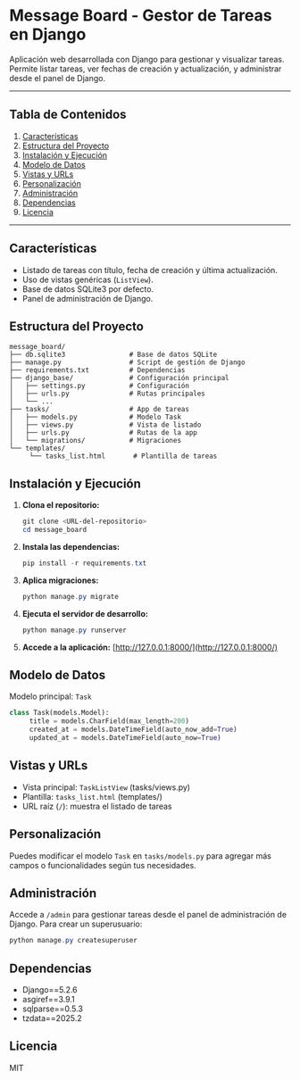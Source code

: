 
# Message Board - Gestor de Tareas en Django

Aplicación web desarrollada con Django para gestionar y visualizar tareas. Permite listar tareas, ver fechas de creación y actualización, y administrar desde el panel de Django.

---

## Tabla de Contenidos
1. [Características](#características)
2. [Estructura del Proyecto](#estructura-del-proyecto)
3. [Instalación y Ejecución](#instalación-y-ejecución)
4. [Modelo de Datos](#modelo-de-datos)
5. [Vistas y URLs](#vistas-y-urls)
6. [Personalización](#personalización)
7. [Administración](#administración)
8. [Dependencias](#dependencias)
9. [Licencia](#licencia)

---

## Características
- Listado de tareas con título, fecha de creación y última actualización.
- Uso de vistas genéricas (`ListView`).
- Base de datos SQLite3 por defecto.
- Panel de administración de Django.

## Estructura del Proyecto
```
message_board/
├── db.sqlite3                # Base de datos SQLite
├── manage.py                 # Script de gestión de Django
├── requirements.txt          # Dependencias
├── django_base/              # Configuración principal
│   ├── settings.py           # Configuración
│   ├── urls.py               # Rutas principales
│   └── ...
├── tasks/                    # App de tareas
│   ├── models.py             # Modelo Task
│   ├── views.py              # Vista de listado
│   ├── urls.py               # Rutas de la app
│   └── migrations/           # Migraciones
└── templates/
	 └── tasks_list.html       # Plantilla de tareas
```

## Instalación y Ejecución
1. **Clona el repositorio:**
	```powershell
	git clone <URL-del-repositorio>
	cd message_board
	```
2. **Instala las dependencias:**
	```powershell
	pip install -r requirements.txt
	```
3. **Aplica migraciones:**
	```powershell
	python manage.py migrate
	```
4. **Ejecuta el servidor de desarrollo:**
	```powershell
	python manage.py runserver
	```
5. **Accede a la aplicación:**
	[http://127.0.0.1:8000/](http://127.0.0.1:8000/)

## Modelo de Datos
Modelo principal: `Task`
```python
class Task(models.Model):
	 title = models.CharField(max_length=200)
	 created_at = models.DateTimeField(auto_now_add=True)
	 updated_at = models.DateTimeField(auto_now=True)
```

## Vistas y URLs
- Vista principal: `TaskListView` (tasks/views.py)
- Plantilla: `tasks_list.html` (templates/)
- URL raíz (`/`): muestra el listado de tareas

## Personalización
Puedes modificar el modelo `Task` en `tasks/models.py` para agregar más campos o funcionalidades según tus necesidades.

## Administración
Accede a `/admin` para gestionar tareas desde el panel de administración de Django.
Para crear un superusuario:
```powershell
python manage.py createsuperuser
```

## Dependencias
- Django==5.2.6
- asgiref==3.9.1
- sqlparse==0.5.3
- tzdata==2025.2

## Licencia
MIT
